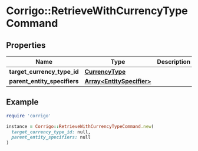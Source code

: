 # Corrigo::RetrieveWithCurrencyTypeCommand

## Properties

| Name | Type | Description | Notes |
| ---- | ---- | ----------- | ----- |
| **target_currency_type_id** | [**CurrencyType**](CurrencyType.md) |  | [optional] |
| **parent_entity_specifiers** | [**Array&lt;EntitySpecifier&gt;**](EntitySpecifier.md) |  | [optional] |

## Example

```ruby
require 'corrigo'

instance = Corrigo::RetrieveWithCurrencyTypeCommand.new(
  target_currency_type_id: null,
  parent_entity_specifiers: null
)
```

